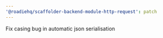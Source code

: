 ```yaml
---
'@roadiehq/scaffolder-backend-module-http-request': patch
---
```


Fix casing bug in automatic json serialisation

